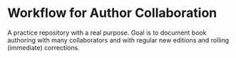 # Workflow for Author Collaboration

A practice repository with a real purpose.  Goal is to document book authoring with many collaborators and with regular new editions and rolling (immediate) corrections.
